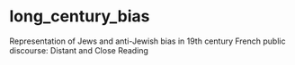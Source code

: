 # long_century_bias
Representation of Jews and anti-Jewish bias in 19th century French public discourse: Distant and Close Reading
